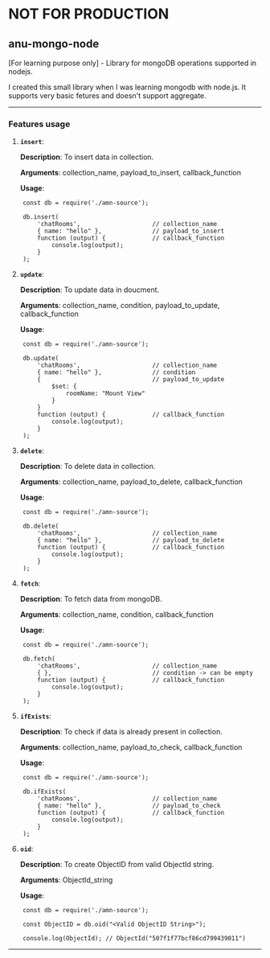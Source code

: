 # NOT FOR PRODUCTION

## anu-mongo-node
[For learning purpose only] - Library for mongoDB operations supported in nodejs. 

I created this small library when I was learning mongodb with node.js. It supports very basic fetures and doesn't support aggregate.

______________
### Features usage
1. **`insert`**: 
        
    **Description**: To insert data in collection.
       
    **Arguments**: collection_name, payload_to_insert, callback_function
        
    **Usage**:

```
    const db = require('./amn-source');

    db.insert(
        'chatRooms',                    // collection_name
        { name: "hello" },              // payload_to_insert
        function (output) {             // callback_function
            console.log(output);
        }
    );

```

2. **`update`**: 
        
    **Description**: To update data in doucment.
       
    **Arguments**: collection_name, condition, payload_to_update, callback_function
        
    **Usage**:

```
    const db = require('./amn-source');

    db.update(
        'chatRooms',                    // collection_name
        { name: "hello" },              // condition
        {                               // payload_to_update
            $set: { 
                roomName: "Mount View" 
            } 
        }
        function (output) {             // callback_function
            console.log(output);
        }
    );

```

3. **`delete`**: 
        
    **Description**: To delete data in collection.
       
    **Arguments**: collection_name, payload_to_delete, callback_function
        
    **Usage**:

```
    const db = require('./amn-source');

    db.delete(
        'chatRooms',                    // collection_name
        { name: "hello" },              // payload_to_delete
        function (output) {             // callback_function
            console.log(output);
        }
    );

```

4. **`fetch`**: 
        
    **Description**: To fetch data from mongoDB.
       
    **Arguments**: collection_name, condition, callback_function
        
    **Usage**:

```
    const db = require('./amn-source');

    db.fetch(
        'chatRooms',                    // collection_name
        { },                            // condition -> can be empty
        function (output) {             // callback_function
            console.log(output);
        }
    );

```

5. **`ifExists`**: 
        
    **Description**: To check if data is already present in collection.
       
    **Arguments**: collection_name, payload_to_check, callback_function
        
    **Usage**:

```
    const db = require('./amn-source');

    db.ifExists(
        'chatRooms',                    // collection_name
        { name: "hello" },              // payload_to_check
        function (output) {             // callback_function
            console.log(output);
        }
    );

```

6. **`oid`**: 
        
    **Description**: To create ObjectID from valid ObjectId string.
       
    **Arguments**: ObjectId_string
        
    **Usage**:

```
    const db = require('./amn-source');

    const ObjectID = db.oid("<Valid ObjectID String>");

    console.log(ObjectId); // ObjectId("507f1f77bcf86cd799439011")

```

_____________

